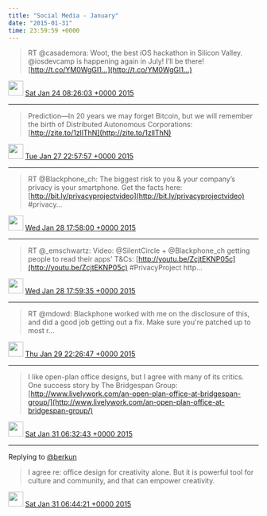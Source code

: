 ```yaml
---    
title: "Social Media - January"
date: "2015-01-31"
time: 23:59:59 +0000
---
```


> RT @casademora: Woot, the best iOS hackathon in Silicon Valley. @iosdevcamp is happening again in July! I’ll be there! [http://t.co/YM0WgGI1…](http://t.co/YM0WgGI1…)

<img src="{{ site.url }}{{ site.baseurl }}/assets/images/media/tweet.ico" width="30" /> [Sat Jan 24 08:26:03 +0000 2015](https://twitter.com/ChristopherA/status/558903542723776512)

----

> Prediction—In 20 years we may forget Bitcoin, but we will remember the birth of Distributed Autonomous Corporations: [http://zite.to/1zllThN](http://zite.to/1zllThN)

<img src="{{ site.url }}{{ site.baseurl }}/assets/images/media/tweet.ico" width="30" /> [Tue Jan 27 22:57:57 +0000 2015](https://twitter.com/ChristopherA/status/560210130008932352)

----

> RT @Blackphone_ch: The biggest risk to you &amp; your company’s privacy is your smartphone. Get the facts here: [http://bit.ly/privacyprojectvideo](http://bit.ly/privacyprojectvideo) #privacy…

<img src="{{ site.url }}{{ site.baseurl }}/assets/images/media/tweet.ico" width="30" /> [Wed Jan 28 17:58:00 +0000 2015](https://twitter.com/ChristopherA/status/560497030011686913)

----

> RT @_emschwartz: Video: @SilentCircle + @Blackphone_ch getting people to read their apps' T&amp;Cs: [http://youtu.be/ZcjtEKNP05c](http://youtu.be/ZcjtEKNP05c) #PrivacyProject http…

<img src="{{ site.url }}{{ site.baseurl }}/assets/images/media/tweet.ico" width="30" /> [Wed Jan 28 17:59:35 +0000 2015](https://twitter.com/ChristopherA/status/560497428600586240)

----

> RT @mdowd: Blackphone worked with me on the disclosure of this, and did a good job getting out a fix. Make sure you're patched up to most r…

<img src="{{ site.url }}{{ site.baseurl }}/assets/images/media/tweet.ico" width="30" /> [Thu Jan 29 22:26:47 +0000 2015](https://twitter.com/ChristopherA/status/560927062391652352)

----

> I like open-plan office designs, but I agree with many of its critics. One success story by The Bridgespan Group: [http://www.livelywork.com/an-open-plan-office-at-bridgespan-group/](http://www.livelywork.com/an-open-plan-office-at-bridgespan-group/)

<img src="{{ site.url }}{{ site.baseurl }}/assets/images/media/tweet.ico" width="30" /> [Sat Jan 31 06:32:43 +0000 2015](https://twitter.com/ChristopherA/status/561411738361270272)

----

Replying to [@berkun](https://twitter.com/berkun/status/561413429618282496)

> I agree re: office design for creativity alone. But it is powerful tool for culture and community, and that can empower creativity.

<img src="{{ site.url }}{{ site.baseurl }}/assets/images/media/tweet.ico" width="30" /> [Sat Jan 31 06:44:21 +0000 2015](https://twitter.com/ChristopherA/status/561414665322778626)